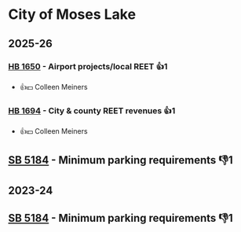 # City of Moses Lake
## 2025-26

### [HB 1650](/bill/2025-26/hb/1650/) - Airport projects/local REET 👍1  
* 👍💵 Colleen Meiners

### [HB 1694](/bill/2025-26/hb/1694/) - City & county REET revenues 👍1  
* 👍💵 Colleen Meiners

## [SB 5184](/bill/2025-26/sb/5184/) - Minimum parking requirements  👎1 

## 2023-24

## [SB 5184](/bill/2023-24/sb/5184/) - Minimum parking requirements  👎1 
